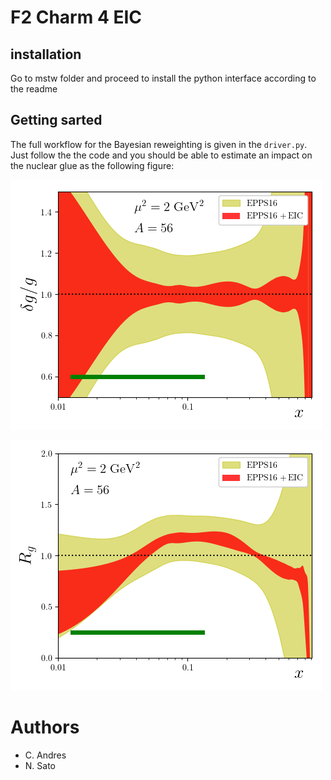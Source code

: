 # F2 Charm 4 EIC

## installation

Go to mstw folder and proceed to install the python 
interface according to the readme 

## Getting sarted

The full workflow for the Bayesian reweighting 
is given in the ``driver.py``. Just follow the 
the code and you should be able to estimate 
an impact on the nuclear glue as the following figure:

![glue](./gallery/glue.png)

![glue](./gallery/Rg.png)


# Authors

- C. Andres
- N. Sato




